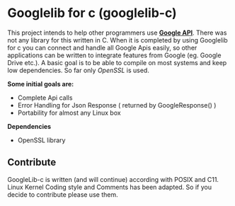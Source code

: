 Googlelib for c (googlelib-c)
===================
This project intends to help other programmers use [**Google API**](https://developers.google.com/google-apps/).  There was not any library for this written in C. When it is completed by using Googlelib for c you can connect and handle all Google Apis easily, so other applications can be written to integrate features from Google (eg. Google Drive etc.). A basic goal is to be able to compile on most systems and keep low dependencies. So far only *OpenSSL* is used.

**Some initial goals are:**

* Complete Api calls
* Error Handling for Json Response ( returned by GoogleResponse() )
* Portability for almost any Linux box

**Dependencies**

* OpenSSL library


Contribute
----------

GoogleLib-c is written (and will continue) according with POSIX and C11. Linux Kernel Coding style and Comments has been adapted. So if you decide to contribute please use them. 
